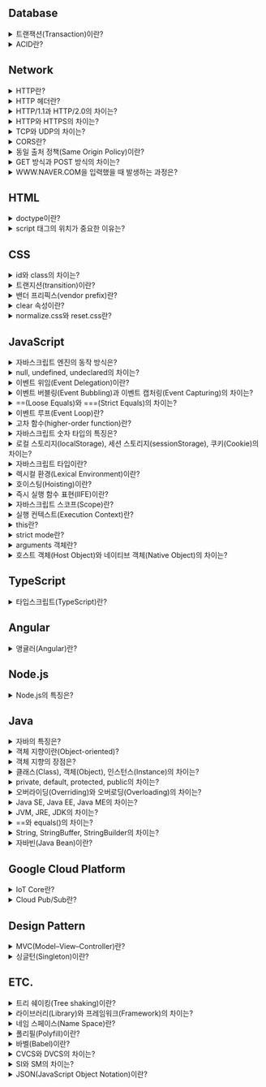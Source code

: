 ## Database

<details><summary>트랜잭션(Transaction)이란?</summary>

---

### 트랜잭션이란?

데이터베이스에서 논리적인 작업의 단위로 하나의 작업을 수행하기 위해 필요한 데이터베이스의 연산들을 모아놓은 것을 의미한다.

<div align="center">
	<img src="https://dbscthumb-phinf.pstatic.net/4515_000_1/20160715113146717_7IPQEMRXW.jpg/ka26_194_i1.jpg?type=w530_fst_n&wm=Y" align="middle"></img> 
    <br><br>
    <sup>계좌이체 트랜잭션</sup>
</div>

### 참고 문서

[데이터베이스 개론, 트랜잭션의 개념 - 김연희](https://terms.naver.com/entry.nhn?docId=3431258&cid=58430&categoryId=58430&expCategoryId=58430)

---

</details>

<details><summary>ACID란?</summary>

---

### ACID란?
데이터베이스의 트랜잭션이 안전하게 수행되기 위해 필요한 특성들을 의미한다.

- 원자성(Atomicity): 트랜잭션의 연산들이 부분적으로 실행되지 않고 하나의 작업으로 처리되어야 한다. 
- 일관성(Consistency): 트랜잭션이 성공적으로 끝나면 데이터베이스가 일관적인 상태를 유지해야 한다.
- 격리성(Isolation): 트랜잭션이 완료될 때까지 해당 트랜잭션의 중간 연산 결과에 다른 트랜잭션들이 접근할 수 없다.
- 지속성(Durability): 트랜잭션이 성공적으로 끝나고 데이터베이스에 반영된 트랜잭션 결과는 손실되지 않고 영구적이어야 한다. 

### 참고 문서


[데이터베이스 개론, 트랜잭션의 특성 - 김연희](https://terms.naver.com/entry.nhn?docId=3431259&cid=58430&categoryId=58430&expCategoryId=58430)

---

</details>


## Network

<details><summary>HTTP란?</summary>

---

### HTTP란?

www상에서 클라이언트와 서버 간의 정보를 주고받는 데 사용되는 프로토콜이다. TCP와 UDP를 사용하고 80번 포트를 사용하며 현재 HTTP 버전 2까지 나왔다.  

##### HTTP의 대표적인 특징

- 비연결성: 클라이언트의 요청으로 서버와 한번 연결을 맺은 후 서버가 응답하면 연결을 끊어버린다. 연결을 유지하지 않기 때문에 자원을 아낄 수 있지만 연결/해제 과정에서 오버헤드가 발생한다는 단점이 있다.
- 무상태: 연결이 유지되지 않는 무상태(stateless)의 특징을 가지기 때문에 페이지 리로딩이 발생하면 서버는 클라이언트를 식별할 수 없다. 이를 해결하기 위해 서버에서 쿠키, 세션을 사용하여 클라이언트를 식별하거나 또는 서버의 부담을 줄이기 위해 토큰 기반의 인증 방식을 사용한다. 
- 상태 코드: HTTP 프로토콜은 상태 코드를 가진다. 클라이언트가 서버에 요청을 하면, 서버는 요청에 대한 결과를 숫자 코드로 반환한다. 대표적으로 400번대는 클라이언트 에러를, 500번대 에러는 서버 에러를 의미한다. 우리가 흔히 보는 404에러가 여기에 속한다. 
- HTTP 메서드: 클라이언트가 서버로 요청할 때, 요청의 의미를 표현하기 위한 메서드가 존재한다. 여기에는 대표적으로 get, post, put, delete, patch 등이 있다. 
- HTTP 헤더: 클라이언트와 서버가 요청-응답 과정에서 전달하는 메시지인 헤더이다. 헤더에는 인증 정보를 담고 있는 헤더, 캐시를 다루기 위한 헤더, 쿠키를 설정하기 위한 헤더, CORS를 제어하기 위한 헤더 등 다양한 헤더들이 있다. 

이러한 HTTP의 특징을 좀 더 극대화하여 효율적으로 이용하기 위해 만들어진 아키텍처 구조가 있는데 이를 [REST](https://meetup.toast.com/posts/92)라고 한다.

---

</details>

<details><summary>HTTP 헤더란?</summary>

---

### HTTP 헤더란?

클라이언트와 서버 간의 통신인 요청-응답 과정에서 필요한 정보를 전달하기 위한 수단이다. 크게 요청 헤더와 응답헤더로 나뉘며 용도에 따라 인증 헤더, 캐시 설정 헤더, 캐시 데이터의 유효성 확인을 위한 헤더, 쿠키 설정 헤더, CORS 헤더 등 다양한 헤더들이 있다.

---

</details>

<details><summary>HTTP/1.1과 HTTP/2.0의 차이는?</summary>

---

### HTTP/1.1과 HTTP/2.0의 차이는?

먼저, 기존 HTTP 1.1버전의 경우 요청-응답 과정에서 텍스트 기반의 프로토콜을 사용해왔지만 HTTP 2버전에서는 바이너리 기반의 프로토콜을 사용한다. HTTP/2의 경우 기존의 헤더 필드를 효율적으로 압축하여 프로토콜 오버헤드를 최소화하였다. 그 외에도 서버 푸시 지원 등 지연을 줄이고 성능과 보안 향상을 위한 여러 개선 사항이 있다. HTTP/2는 최신 브라우저에서는 거의 지원하지만 특정 브라우저에서는 호환성 문제가 발생할 수 있다.(IE 기준으로 11 버전에서 부분적으로 지원)

---

</details>

<details><summary>HTTP와 HTTPS의 차이는?</summary>

---

### HTTP와 HTTPS의 차이는?

- HTTP: www상에서 클라이언트와 서버 간의 정보를 주고받는 데 사용되는 프로토콜로 현재 HTTP/2.0까지 나왔으며 HTTP/1.1 버전 이하는 텍스트 기반의 프로토콜을 사용하고 HTTP/2.0부터는 바이너리 기반의 프로토콜을 사용한다.

- HTTPS: HTTP는 HTTP/1.1 버전 이하 기준으로 텍스트 기반의 프로토콜을 사용한다. 정보를 텍스트로 전송하기 때문에 네트워크에서 이 정보를 몰래 엿볼 수 있다. 이런 보안 문제로 인해 클라이언트가 먼저 서버와 암호화 통신 채널을 설정한 후에 텍스트 기반의 HTTP 메시지를 보내도록 하여 정보 유출을 막도록 보완한 것을 HTTPS라고 한다. 여기서 암호화 채널은 이전에 SSL이라고 불렸던 TLS 프로토콜(SSL은 넷스케이프가 개발한 프로토콜이고 이를 IETF에서 좀 더 보완하고 개선하여 만든 프로토콜이 TLS임)을 사용한다. 클라이언트와 서버는 서로의 TLS 버전을 확인하고 인증서를 사용해 서로 신뢰가 가능한지 먼저 검증한다. 검증이 확인되면 서로 간의 통신에 사용할 암호를 교환하고 이때부터 해당 암호를 사용하여 서로 통신을 하게 된다. HTTPS를 사용함으로써 보안을 높일 수 있는 것은 큰 장점이지만 암호화와 복호화 과정에서 발생하는 오버헤드로 인해 성능 이슈가 발생할 수 있다는 단점이 있다.

---

</details>

<details><summary>TCP와 UDP의 차이는?</summary>

---

### TCP와 UDP의 차이는?

##### TCP

- 연결 지향적이다.
- 데이터 신뢰성을 보장한다.
- 데이터가 제대로 도착했는지 확인할 수 있다.(확인 응답)
  - TCP는 확인 응답이 되지 않은 데이터를 재전송함(TCP 재전송)
- 데이터의 순서를 보장한다.(순서 제어)
- 송신측과 수신측의 속도를 일치시키거나 또는 네트워크 혼잡으로 송신률을 감속하기 위해 데이터 속도를 조절할 수 있다.(흐름 제어, 혼잡 제어)
- 체크섬 외에도 오류를 제어하는 방법이 있다.(오류 검출)
- 헤더가 크고 복잡하여 오버헤드가 크다.(최소 20바이트)
- 단일 노드에게 신뢰성이 보장된 데이터를 전송해야할 때 유용하다(파일 전송, 이메일, 웹 HTTP 통신 등)

<div align="center">
	<img src="https://dbscthumb-phinf.pstatic.net/3578_000_1/20141023224428291_SPTU2CKWQ.jpg/ka8_127_i1.jpg?type=w530_fst_n&wm=Y" width="400" align="middle"></img> 
    <br><br>
    <sup>TCP 헤더 구조</sup>
</div>

##### UDP

- 비연결지향적이다.
- 데이터 신뢰성을 보장하지 않는다.
- 데이터가 제대로 도착했는지 확인할 방법이 없다.
- 데이터의 순서를 보장하지 않는다.
- 데이터 속도를 조절할 수 없다.
- 체크섬 외에는 오류 검출 방법이 존재하지 않는다.
  - UDP를 사용하는 프로그램측에서 오류 제어 기능을 제공해야함
- 헤더가 작고 단순하여 오버헤드가 상대적으로 작다.(8바이트)
- 구조가 단순하기 때문에 전송 효율이 좋고 고속 전송이 필요한 환경에 유용하다.(실시간 스트리밍)

<div align="center">
	<img src="https://dbscthumb-phinf.pstatic.net/3578_000_1/20141023224438889_6S6WSGUNU.jpg/ka8_136_i1.jpg?type=w460_fst_n&wm=Y" align="middle"></img> 
    <br><br>
    <sup>UDP 헤더 구조</sup>
</div>

### 참고 문서

[TCP 헤더 - 데이터 통신과 컴퓨터 네트워크](https://terms.naver.com/entry.nhn?docId=2271914&cid=51207&categoryId=51207&expCategoryId=51207)  
[UDP 헤더 - 데이터 통신과 컴퓨터 네트워크](https://terms.naver.com/entry.nhn?docId=2271923&cid=51207&categoryId=51207&expCategoryId=51207)  
[TCP - 정보통신기술용어해설](http://www.ktword.co.kr/abbr_view.php?nav=&m_temp1=347&id=428)  
[UDP - 정보통신기술용어해설](http://www.ktword.co.kr/abbr_view.php?m_temp1=323)

---

</details>

<details><summary>CORS란?</summary>

---

### CORS란?

브라우저는 동일 출처 정책(same origin policy)로 인해 기본적으로 문서나 스크립트가 다른 출처의 자원과 통신하는 것을 제한한다. 그러나 특정 헤더를 사용하여 이를 허용할 수 있는데 이를 교차 출처 리소스 공유(CORS)라고 한다. CORS를 사용하기 위한 방법으로는 Access-Control-Allow-Origin을 사용하는 것이다. 써드 파트 도메인에서 실행 중인 서버에서 Access-Control-Allow-Origin의 값에 요청을 허용하기 위한 도메인을 설정하거나 모든 타 도메인의 요청을 허용하는 와일드 카드를(\*)를 사용하여 타 도메인의 요청을 허용할 수 있다. 이 때 헤더에 따라 요청-응답 과정이 달라지는데 대표적으로 get, post를 사용할 경우 기본적인 요청-응답의 과정을 거치지만 그외 put, delete, patch 등의 경우 실제 요청이 안전한 요청인지 확인하기 위해 먼저 preflight 요청-응답을 거친 후에 메인 요청-응답이 실행된다.

### 참고 문서

[Cross-Origin Resource Sharing(CORS) - MDN](https://developer.mozilla.org/en-US/docs/Web/HTTP/CORS)

---

</details>

<details><summary>동일 출처 정책(Same Origin Policy)이란?</summary>

---

### 동일 출처 정책이란?

문서나 스크립트가 다른 출처의 리소스와 통신하는 것을 제한하는 보안 방식이다. 이는 잠재적 악성 문서를 격리하여 공격 경로를 줄이는데 도움이 된다. 기본적으로 동일 출처 정책이 적용되지만 CORS를 사용하면 다른 출처의 리소스와 통신이 허용된다.

### 참고 문서
[Same-origin policy - MDN](https://developer.mozilla.org/en-US/docs/Web/Security/Same-origin_policy)

---

</details>

<details><summary>GET 방식과 POST 방식의 차이는?</summary>

---

### GET 방식과 POST 방식의 차이는?

##### GET

- 서버에 데이터를 요청할 때 사용한다.
- 캐시가 가능하다.
- 브라우저 히스토리에 기록이 남는다.
- URI에 쿼리스트링을 사용하여 데이터 전달한다.(데이터 노출)
  - 데이터가 URI에 노출되기 때문에 안전하지 않다.
- 쿼리스트링을 사용하기 때문에 데이터의 길이 제한이 있는 경우도 있고 없는 경우도 있다.(브라우저마다 다름)

##### POST

- 서버에 데이터를 보낼 때 사용한다.
- 캐시가 불가능하다.
- 브라우저 히스토리에 기록이 남지 않는다.
- body에 데이터를 담아 전달한다.(데이터 은폐)
  - 데이터를 바디에 담아 전송하기 때문에 상대적으로 안전하다.
- body에 담아 전송하기 때문에 데이터 길이에 제한이 없다.

---

</details>

<details><summary>WWW<span>.</span>NAVER<span>.</span>COM을 입력했을 때 발생하는 과정은?</summary>

---

### WWW<span>.</span>NAVER<span>.</span>COM을 입력했을 때 발생하는 과정은?

브라우저는 도메인에 상응하는 IP 주소를 찾기 위해 먼저 캐시에 저장된 DNS 기록이 있는지 확인한다. 이때 브라우저 캐시부터 OS 캐시, 라우터 캐시, ISP의 서버 캐시 순서로 DNS 기록을 조회한다. 만약 ISP 캐시에도 존재하지 않는다면 ISP 서버는 재귀적으로 도메인 아키텍처에 따라 나뉘어진 각 루트 네임 서버, 탑 레벨 도메인에 해당하는 .com 네임 서버, 세컨드 레벨 도메인인 naver에 해당하는 네임 서버, 써드 레벨 도메인인 www<span>.</span>에 해당하는 네임 서버를 순서대로 확인한다. 이 모든 과정을 거치고 DNS 기록을 찾게되면 다시 브라우저에 IP 주소를 보낸다. IP 주소를 전달 받은 브라우저는 IP 주소에 해당하는 서버와 통신하기 위해 TCP/IP 3 way handshake를 시작한다. TCP/IP 3 way handshake가 무사히 끝나면 브라우저는 서버에 HTTP 요청을 보낸다. 서버는 HTTP 요청을 처리하고 요청에 따른 필요한 html, css, javascript과 같은 데이터를 보낸다. 데이터를 전달 받은 브라우저는 html과 css, javascript를 파싱하여 DOM 트리, CSSOM 트리, AST 트리를 만들고 렌더링이 시작해 사용자가 볼 수 있는 화면을 나타낸다.

### 참고 문서

[What happens when you type an URL in the browser and press enter? - Maneesha Wijesinghe](https://medium.com/@maneesha.wijesinghe1/what-happens-when-you-type-an-url-in-the-browser-and-press-enter-bb0aa2449c1a)

---

</details>

## HTML

<details><summary>doctype이란?</summary>

---

### doctype이란?

웹 브라우저가 HTML 문서를 읽어낼 때 그 문서가 어떤 문서 형식을 따르고 있는지 명시적으로 웹브라우저에 알리는 방법이다. 웹 브라우저는 문서 내의 doctype 선언이 존재하는지, 선언되었다면 어떤 버전이 선언되었는지에 따라 <b>레이아웃 엔진의 렌더링 방식</b>을 결정한다. 

### 렌더링 방식을 결정하는 3가지 모드

- quirks mode: IE5 이하 버전처럼 오래된 레거시 웹페이지들의 하위 호환성을 유지하기 위한 목적으로 옛 버전 기준에 따라 문서를 렌더링한다.
- almost standards mode: HTML5 표준에 따라 문서를 렌더링한다. 그러나 HTML5의 모든 표준을 지키는 것은 아니다.
- standards mode: HTML5 표준을 엄격히 따라 문서를 렌더링한다.

---

</details>

<details><summary>script 태그의 위치가 중요한 이유는?</summary>

---

### script 태그의 위치가 중요한 이유는?

 script 태그 위치는 <b>렌더링 경로 최적화</b>에 영향을 미친다. 브라우저의 일부인 HTML 파서는 script 태그를 만나면 DOM 생성 프로세스를 중지하고 자바스크립트 엔진에 제어 권한을 넘긴다. 자바스크립트 엔진이 스크립트의 코드를 실행 완료하면 브라우저는 중지했던 시점부터 DOM 생성을 재개한다. 이러한 이유로 script 태그를 먼저 실행하게 되면 <b>초기 렌더링도 지연</b>되기 때문에 script 태그를 body 태그가 끝나는 지점에 두는 것이 좋다.

### 참고 문서

[Adding Interactivity with JavaScript - Google Developers](https://developers.google.com/web/fundamentals/performance/critical-rendering-path/adding-interactivity-with-javascript)

---

</details>

## CSS

<details><summary>id와 class의 차이는?</summary>

---

### id 와 class의 차이는?

- id: 문서 내에서 <b>한 개의 고유한 요소</b>를 선택하여 스타일을 지정할 때 사용한다.
- class: 문서 내에서 <b>여러 개의 요소</b>를 선택하여 스타일을 지정할 때 사용한다.

### id와 class의 선호도

class👍 class👍 class👍 도대체 왜!??

- 코드의 재사용 가능성이 언제나 존재한다.
- id와 class를 동시에 사용할 경우 케스케이딩이 복잡해질 가능성이 있다.
- id를 사용하면 자바스크립트에서 글로벌 변수가 생성되어 네임 스페이스가 오염되고 디버깅이 어려워진다.

---

</details>

<details><summary>트랜지션(transition)이란?</summary>

---

### 트랜지션이란?

CSS의 프로퍼티 값이 바뀌었을 때 원래 값에서 바뀐 값으로의 <b>전환을 부드럽게</b> 표현하는 기능으로 CSS3 스펙의 일부이다.

### 트랜지션의 종류

- transition-property: all; - 트랜지션이 해당 엘리먼트의 모든 프로퍼티에 적용한다.
- transition-duration: 1s; - 트랜지션이 1초 동안에 걸쳐서 발생한다.
- transition: all 1s; - 트랜지션이 해당 엘리먼트의 모든 프로퍼티에 적용되며 1초 동안에 걸쳐서 발생한다.
- transition: font-size 1s, transform 0.1s; - 트랜지션이 각각 폰트 사이즈는 1초, 트랜스폼은 0.1초에 걸쳐서 발생한다.
- transition-delay: 1s; - 트랜지션 발생 시기를 1초 지연한다.
- transition-timing-function: linear - 트랜지션이 일정 속도로 적용한다.
- transition-timing-function: ease - 트랜지션이 느리게 시작하여 점점 빨라지다가 다시 느려진다.(현실 세계와 비슷)

### 예시

```html
<div id="box"></div>
```

```css
#box {
    width: 50px;
    height: 50px;
    transition: all 5s;
}

/* hover 시 box 아이디를 가진 요소의 크기가 10px에서 100px로 5초 동안 변하는 과정을 부드럽게 표현함*/
#box:hover {
    width: 100px;
    height: 100px;
}

```

### 참고 문서
[Using CSS transitions - MDN](https://developer.mozilla.org/en-US/docs/Web/CSS/CSS_Transitions/Using_CSS_transitions)

---

</details>

<details><summary>밴더 프리픽스(vendor prefix)란?</summary>

---

### 밴더 프리픽스란?

밴더 프리픽스란 웹 브라우저의 <b>실험적인 기능 또는 표준이 아닌 기능</b>을 사용하기 위해 필요한 접두사이다. 밴더 프리픽스는 브라우저 엔진마다 각기 다른 이름으로 제공되고 있다. 실험  기능 또는 비표준 기능이 표준화되어 브라우저에 반영되면 밴더 프리픽스없이 기능을 사용할 수 있지만 그 이전에 구현된 브라우저는 반드시 밴더 프리픽스를 사용해야 해당 기능을 사용할 수 있다. 

### 주요 브라우저별 CSS Prefix

 |   크롬   | 익스플로러 | 파이어폭스 |   사파리  | 오페라 |
 |:--------:|:---------:|:---------:|:--------:|:-----:|
 | -webkit- |    -ms-   |   -moz-   | -webkit- |  -o-  |

### 참고 문서

[Vendor Prefix - MDN](https://developer.mozilla.org/en-US/docs/Glossary/Vendor_Prefix)

---

</details>

<details><summary>clear 속성이란?</summary>

---

### clear 속성이란?

특정 엘리먼트의 좌우에 <b>float된 요소가 위치하지 않도록</b> 제한하는 css 속성이다. 주로 자식 요소의 float 속성때문에 부모 컨테이너가 자식 요소들의 높이를 반영하지 못하는 문제를 해결하기 위해 사용한다.

### 예시

#### clear 속성 적용 전

<div align="center">
	<img src="https://t1.daumcdn.net/cfile/tistory/999A46395C5A806B35" align="middle"></img> 
    <br><br>
</div>

```html
<div class="card">
  <img class="card-img" src="someImg.png" alt="someImg">
  <h2>Hello, World! </h2>
  <p>Learning never exhausts the mind.</p>
</div> 

```

```css
.card {
  border: 1px solid #0984e3;
  width: 500px;
}

.card:after {
  content: "";
  display: table;
  clear: both;
}

.card-img {
  width: 100px;
  height: 100px;
  margin: 20px;
  float: left;
}
```

#### clear 속성 적용 후

<div align="center">
	<img src="https://t1.daumcdn.net/cfile/tistory/9989DB395C5A806C34" align="middle"></img> 
    <br><br>
</div>

```html
<div class="card">
  <img class="card-img" src="someImg.png" alt="someImg">
  <h2>Hello, World! </h2>
  <p>Learning never exhausts the mind.</p>
</div> 

```

```css
.card {
  border: 1px solid #0984e3;
  width: 500px;
}

.card:after {
  content: "";
  display: table;
  clear: both;
}

.card-img {
  width: 100px;
  height: 100px;
  margin: 20px;
  float: left;
}
```

---

</details>

<details><summary>normalize.css와 reset.css란?</summary>

---

### normalize.css와 reset.css란?
크롬, 익스플로러, 파이어폭스 등 브라우저는 저마다 고유의 css 기본 속성값을 가지고 있다. 그 결과 같은 css 코드임에도 브라우저별로 또는 버전별로 다르게 보일 때가 있다. 이러한 크로스 브라우징 이슈에 대응하기 위해 css를 초기화하는 테크닉이 등장하였는데 normalize.css와 reset.css가 그에 해당한다.

### 차이점

- [reset.css](https://meyerweb.com/eric/tools/css/reset/reset.css): 모든 스타일링 속성을 제거하여 브라우저의 기본 스타일을 통일한다.
- [normalize.css](https://necolas.github.io/normalize.css/8.0.1/normalize.css): 유용한 기본 스타일링 속성들을 활용하는 방향으로 초기화하여 브라우저의 기본 스타일을 통일한다.

---

</details>

## JavaScript

<details><summary>자바스크립트 엔진의 동작 방식은?</summary>

---

### 자바스크립트 엔진의 동작 방식은?

현대의 웹브라우저를 기준으로 자바스크립트 엔진은 코드를 파싱(구문 분석)하고 추상 구문 트리(Abstract Syntax Tree)를 생성한다. 추상 구문 트리가 생성되면 인터프리터는 이에 기초하여 중간 언어(IR, intermediate representation)인 바이트 코드를 생성한다. 이렇게 생성된 바이트 코드는 다시 컴파일 과정을 거쳐 고도로 최적화된 기계어 코드로 변환되어 실행된다.

### 참고 문서

[JavaScript engine fundamentals: Shapes and Inline Caches - Benedikt and Mathias ](https://mathiasbynens.be/notes/shapes-ics)

---

</details>
<details><summary>null, undefined, undeclared의 차이는?</summary>

---

# null, undefined, undeclared의 차이는?

undefined는 접근 가능한 스코프에 변수가 선언되었으나 현재 아무런 값이 할당되지 않은 상태를 나타내는 특수 값이고, undeclared는 접근 가능한 스코프에 변수 자체가 선언조차 되지 않았음을 나타낸다. 그리고 마지막으로 null은 값이 없음을 명시적으로 나타내기 위한 특수 값이다.

### 참고 문서

[You Don't Know JS: Types & Grammar - Kyle Simpson](https://github.com/getify/You-Dont-Know-JS/blob/master/types%20%26%20grammar/ch1.md)

---

</details>
<details><summary>이벤트 위임(Event Delegation)이란?</summary>

---

### 이벤트 위임이란?

이벤트 위임이란 다수의 자식 요소에 각각 이벤트 핸들러를 바인딩하는 대신 하나의 부모 요소에 이벤트 핸들러를 바인딩하여 자식 요소의 이벤트를 처리하는 테크닉이다. 브라우저에서 click과 같은 이벤트가 발생하였을 때 이벤트 버블링이 발생한다는 특징을 이용한 것으로 이벤트 핸들러의 바인딩 수의 증가에 따른 성능상 이슈, 코드의 장황함을 해결할 수 있다.

---

</details>

<details><summary>이벤트 버블링(Event Bubbling)과 이벤트 캡처링(Event Capturing)의 차이는?</summary>

---

### 이벤트 버블링과 이벤트 캡처링의 차이는?

- 이벤트 버블링: 요소가 중첩된 구조에서 이벤트가 발생하였을 때 중첩 구조의 <b>자식 요소에서 부모 요소의 방향</b>으로 이벤트가 전파되는 것을 의미한다.
- 이벤트 캡처링: 요소가 중첩된 구조에서 이벤트가 발생하였을 때 중첩 구조의 <b>부모 요소에서 자식 요소의 방향</b>으로 이벤트가 전파되는 것을 의미힌다.

---

</details>

<details><summary>==(Loose Equals)와 ===(Strict Equals)의 차이는?</summary>

---

### ==(Loose Equals)와 ===(Strict Equals)의 차이는?

값의 동등 여부를 확인할 때 ==는 값의 타입 강제 변환을 허용하여 비교하지만 ===는 값의 타입 강제 변환을 허용하지 않고 비교한다.

### 참고 문서

[You Don't Know JS: Types & Grammar - Kyle Simpson](https://github.com/getify/You-Dont-Know-JS/blob/f0d591b6502c080b92e18fc470432af8144db610/types%20%26%20grammar/ch4.md)

---

</details>
<details><summary>이벤트 루프(Event Loop)란?</summary>

---

### 이벤트 루프란?

호출 스택(Call Stack)과 작업 큐(Task Queue)의 상태를 확인하여 호출 스택이 비어있을 때마다 작업 큐에서 대기하고 있는 이벤트 핸들러를 호출 스택에 추가하여 실행하는 메커니즘이다.

### 참고 문서

[What the heck is the event loop anyway? - Philip Roberts](https://www.youtube.com/watch?v=8aGhZQkoFbQ)

---


</details>
<details><summary>고차 함수(higher-order function)란?</summary>

---

### 고차 함수란?

고차 함수는 함수를 인자로 전달받거나 함수를 결과로 반환하는 함수를 말한다. 즉, 고차 함수는 인자로 받은 함수를 필요한 시점에 호출하거나 클로저를 생성하여 반환한다. 자바스크립트의 함수는 일급 객체이므로 값처럼 인자로 전달할 수 있으며 반환할 수도 있다.

---

</details>

<details><summary>자바스크립트 숫자 타입의 특징은?</summary>

---

### 자바스크립트 숫자 타입의 특징은?

숫자를 byte, short, int, long이라는 4가지 타입으로 나타내는 자바와 달리 자바스크립트는 모든 숫자를 number라는 하나의 타입으로 표현하며 배정밀도 방식의 부동 소수점 표현을 사용한다는 특징이 있다. 배정밀도 방식을 사용한다는 특징 때문에 대부분의 십진 소수를 이진수로 표현할 수 없기 없으며 실제로 저장되는 값은 근삿값이 되된다 또한 정수의 안전 범위는 약 -9천조에서 +9천조 사이이지만 비트 연산처럼 32bit 숫자에만 가능한 연산을 할 경우 실제 범위는 약 -21억에서 +21억 사이로 줄어든다. 만약 동등 비교를 하거나 큰 수를 다루어야 한다면 이를 주의할 필요가 있다. 동등 비교 처리는 ECMAScript 6을 지원하는 브라우저의 경우 Number.EPSILON을 사용하고 아닐 경우 폴리필을 사용하여 이를 해결할 수 있고 큰 수 처리는 데이터베이스의 64bit ID와 같은 데이터를 처리할 때는 데이터 전송 시 string type으로 바꾸어 처리하고 그 외에는 BigInteger.js와 같은 큰 수 유틸리티를 사용하는 방법이 있다.

### 참고 문서

[You Don't Know JS: Types & Grammar - Kyle Simpson](https://github.com/getify/You-Dont-Know-JS/blob/f0d591b6502c080b92e18fc470432af8144db610/types%20%26%20grammar/ch2.md)

---

</details>
<details><summary>로컬 스토리지(localStorage), 세션 스토리지(sessionStorage), 쿠키(Cookie)의 차이는?</summary>

---

### 로컬 스토리지, 세션 스토리지, 쿠키의 차이는?

먼저 로컬 스토리지와 세션 스토리지는 웹 브라우저 측에 있는 저장 공간이다. 쿠키와 달리 상대적으로 용량이 크고 도메인마다 저장소가 별개로 존재하며 서버와 상관없이 브라우저 측에서 DOM API를 통해 사용이 가능하다. 둘의 차이점은 로컬 스토리지의 용량이 세션 스토리지보다 더 크다는 점과 로컬 스토리지는 저장 데이터의 만료 기간이 없지만 세션 스토리지는 해당 브라우저를 닫으면 데이터도 사라진다는 점이다. 이들과 달리 쿠키는 서버에 접속한 클라이언트에게 서버가 발급하는 작은 기록 정보 파일이다. 발급된 쿠키는 클라이언트 컴퓨터에 저장이 되는데 앞의 두 웹스토리지와 달리 쿠키당 4096자(4kb)로 크기가 가장 작다. 또한 쿠키는 만료 기간을 설정할 수 있으며. 서버는 클라이언트가 요청할 때마다 클라이언트가 보내는 쿠키에 담긴 정보를 읽어 클라이언트를 식별하고 맞춤화된 서비스를 제공한다.

---

</details>
<details><summary>자바스크립트 타입이란?</summary>

---

### 자바스크립트의 타입은?

자바스크립트는 느슨한 타입 언어이다. 런타임에서 동적으로 타입 결정이 처리되기 때문에 변수를 선언할 때 변수에 할당되는 값의 타입을 미리 지정할 필요가 없다. 자바스크립트에는 총 7개의 타입이 있으며 크게 기본 타입과 참조 타입으로 분류된다. 기본 타입에는 null, undefined, boolean, number, string, symbol(ES6+)가 있으며, 참조 타입에는 object(array, function, date, etc.)가 있다.

---

</details>

<details><summary>렉시컬 환경(Lexical Environment)이란?</summary>

---

### 렉시컬 환경이란?

렉시컬 환경은 프로그래머들이 작성한 코드가 위치하는 환경으로 코드(변수, 함수 등)가 외관상으로 어디에 위치해 있는가, 주변 코드와는 어떤 관계를 가지고 있는가를 의미한다. 자바스크립트 엔진은 렉시컬 환경을 반영하여 AST를 생성하고 프로그래머가 작성한 코드를 기계어로 변환하고 물리적 메모리에 할당한다. 이 때 렉시컬 환경에 기초하여 결정된 변수와 함수의 유효범위가 결정되는데 렉시컬 스코프(Lexical Scope)라고 한다.

---

</details>

<details><summary>호이스팅(Hoisting)이란?</summary>

---

### 호이스팅이란?

변수와 함수 선언이 코드 최상단으로 끌어올려지는 것처럼 보이는 현상을 호이스팅이라고 한다. 그러나 실제로는 자바스크립트 엔진은 코드를 실행 하기 전에 실행 환경(Execution Context), 더 구체적으로 말하자면 실행 환경 내의 변수 환경(Variable Environment)을 생성하는 과정에서 렉시컬 환경(Lexical Environment)에 기초하여 선언된 변수와 함수를 메모리에 할당한다. 이 때 선언된 변수와 함수는 이미 메모리에 할당되어있기 때문에 엔진은 코드를 실행하는 동안 코드의 순서에 상관없이 변수와 함수에 접근할 수 있다.

---

</details>

<details><summary>즉시 실행 함수 표현(IIFE)이란?</summary>

---

### 즉시 실행 함수 표현이란?

함수를 정의하고 즉시 실행하는 함수 표현을 의미힌다. ()로 함수를 감싸면 함수를 표현식으로 바꾸는데, "(fucntion foo(){})()" 또는 "(function foo(){}())"처럼 마지막에 또 다른 ()를 붙이면 함수를 실행할 수 있다. 이는 전역 스코프에 불필요한 변수를 추가해서 전역 네임 스페이스를 오염시키는 것을 방지하고 IIFE 내부의 변수에 대한 외부의 접근을 막는데 사용된다.

### 두 형태의 즉시 실행 함수 표현

``` javascript
(function foo() {
  // some code here
})()
```

```javascript
(function foo() {
  // some code here
}())

```

---

</details>

<details><summary>자바스크립트 스코프(Scope)란?</summary>

---

### 자바스크립트 스코프란?

스코프란 변수 또는 함수가 유효하게 사용될 수 있는 영역을 말한다. 자바스크립트에는 전역 스코프와 함수 스코프, 블록 스코프, 렉시컬 스코프라는 개념이 존재한다. 먼저 전역 스코프는 전체 프로그램 어디에서도 접근할 수 있는 영역이다. 전역 스코프는 자바스크립트 엔진이 초기에 생성한 전역 객체를 참조한다. 웹브라우저에서는 window 객체, node.js에서는 global객체가 이에 해당하며 전역 스코프에 선언된 함수, 변수는 이들 전역 객체에 등록이 된다. 다음으로, 함수 스코프는 함수 단위로 스코프를 생성하는 것으로 함수를 실행할 때마다 엔진이 실행 환경 만드는 과정에서 스코프를 생성한다. 블록 스코프는 중괄호 {}를 사용하여 스코프를 생성하는 것으로 try catch의 catch, with, let, const가 함께 사용되었을 떄 블록 스코프가 생성된다. 마지막으로는 렉시컬 스코프가 있다. 렉시컬 스코프란 렉시컬 환경을 기초하여 생성되는 스코프로 함수를 선언한 시점에 상위 스코프가 결정된다. 함수를 어디에서 호출하였는지는 스코프 결정에 아무런 의미를 주지 않는다. 렉시컬 스코프는 정적 스코프로도 불린다.

---

</details>

<details><summary>실행 컨텍스트(Execution Context)란?</summary>

---

### 실행 컨텍스트란?

실행 컨텍스트는 실행 가능한 코드가 실행되기 위해 필요한 환경이다. 여기서 실행 가능한 코드란 전역 코드, Eval 코드, 함수 코드를 말한다. 일반적으로 실행 가능한 코드는 전역 코드와 함수 내 코드이다. 자바스크립트 엔진은 코드를 실행하기 위하여 실행에 필요한 여러가지 정보를 알고 있어야 한다. 실행에 필요한 여러가지 정보로는 변수, 함수, 스코프, this 등이 이에 해당한다. 이와 같이 실행에 필요한 정보를 형상화하고 구분하기 위해 자바스크립트 엔진은 실행 컨텍스트를 물리적 객체의 형태로 구현하여 관리한다.

---

</details>

<details><summary>this란?</summary>

---

### this란?

실행 컨텍스트가 생성되는 과정에서 자바스크립트 엔진이 특정 객체에 바인딩하는 특수한 키워드이다. 함수 호출 방식에 의해 this에 바인딩할 어떤 객체가 동적으로 결정된다. 먼저 전역 함수와 함수의 내부 함수 호출의 경우 this는 전역객체에 바인딩되고 함수가 메소드로서 호출되었을 때는 해당 메소드를 가진 객체에 바인딩 된다. new를 사용하여 생성자 함수를 호출할 경우에는 this는 생성자 함수가 실행되기 전에 만들어지는 빈 객체에 바인딩되는데 이 this를 사용하여 동적으로 프로퍼티나 메소드를 생성할 수 있다. 자바스크립트는 엔진이 결정하는 this 바인딩을 명시적으로 결정할 수 있는 메소드를 제공하는데 apply, call, bind 메소드가 이에 해당한다.

---

</details>

<details><summary>strict mode란?</summary>

---

### strict mode란?

strict mode는 자바스크립트가 기존에 묵인했던 에러들에 대해 에러 메시지를 발생시키는 기능으로 ES5에서 추가되었다. 이는 자바스크립트 언어의 엄격한 문법 규칙을 적용하여 기존에는 무시되었던 오류를 발생시킬 가능성이 있는 코드나 자바스크립트 엔진의 최적화 작업에 문제를 일으킬 수 있는 코드에 대해 명시적인 에러를 발생시킨다. strict mode가 발생시키는 에러로는 선언하지 않은 변수를 참조하면 발생하는 ReferenceError, 중복된 함수 파라미터 이름을 사용하면 발생하는 SyntaxError 등이 있다. 참고로 IE 9 이하는 지원하지 않는다.

---

</details>

<details><summary>arguments 객체란?</summary>

---

### arguments 객체란?

arguments 객체는 함수에 전달된 인수를 가진 Array 형태의 객체로 실행 컨텍스트가 만들어지는 과정에서 자바스크립트 엔진이 생성한다. arguments 객체는 유사 배열 객체라고도 불리며 Array에 존재하는 length 프로퍼티를 가지고 있다.

---

</details>

<details><summary>호스트 객체(Host Object)와 네이티브 객체(Native Object)의 차이는?</summary>

---

### 호스트 객체와 네이티브 객체의 차이는?

네이티브 객체는 ECMAScript 명세에 정의된 객체로 애플리케이션 전역에 공통된 기능을 제공한다. 애플리케이션의 환경과 관계없이 언제나 사용할 수 있으며 Object, String, Number, Function, Array, RegExp, Date, Math와 같은 객체 생성에 관계가 있는 함수 객체와 메소드로 구성된다. 이와 달리 호스트 객체(Host object)는 브라우저 환경에서 제공하는 window, XmlHttpRequest, HTMLElement 등의 DOM 노드 객체와 같이 호스트 환경에 정의된 객체를 말한다. 호스트 객체는 동작하는 환경에 따라 다른데 브라우저 외부에서 동작하는 Node.js같은 경우 다른 호스트 객체를 사용한다.

---

</details>

## TypeScript

<details><summary>타입스크립트(TypeScript)란? </summary>

---

### 타입스크립트란?

타입스크립트는 자바스크립트의 기능을 포함한 확장 언어이다. 타입스크립트로 작성된 코드는 트랜스파일링을 거쳐 자바스크립트 코드로 변환되어 런타임에서 실행된다. ES6나 ES5로도 작성할 수 있지만, 생산성을 고려할 때 타입스크립트로 작성하는 것이 이점이 많다. 예를 들어 타입스크립트는 타입을 지원한다. 에러가 발생할 수 있는 코드는 컴파일 단계에서 미리 검출할 수 있으며, 런타임에 발생할 수 있는 에러를 미리 방지할 수 있다. 또한 IDE에서 지원할 수 있는 기능을 사용하여 인자의 개수가 잘못되거나 다른 타입의 인자를 전달해도 에러를 표시할 수 있다. 그 외에도 인터페이스, 데코레이터, 제네릭 등 다양한 키워드를 추가적으로 제공한다.

---

</details>

## Angular

<details><summary>앵귤러(Angular)란?</summary>

---

### 앵귤러란?

앵귤러는 구글에서 주관하는 오픈소스 SPA 웹 프레임워크이다. 과거 AngularJS의 아키텍처를 개선한 것으로 앵귤러 2부터 시작하여 현재는 앵귤러 7 버전까지 나왔다. 내부적으로는 기본적으로 자바스크립트의 확장된 언어 버전인 타입스크립트를 사용하고 있다.

---

</details>

## Node.js

<details><summary>Node.js의 특징은?</summary>

---

### Node.js의 특징은?

Node.js는 구글 크롬의 V8 엔진을 기반으로 만들어진 자바스크립트 런타임이다. V8 엔진 자체는 싱글 스레드이지만 내부적으로 이벤트 루프를 두어(libuv라이브러리가 그 구현체) 백그라운드에서 I/O를 처리함으로써 고성능의 비동기 I/O를 지원한다. 또한 싱글 스레드를 사용하기 때문에 쓰레드 생성에 발생하는 오버헤드가 적어 가볍고 빠르다. 그러나 싱글 스레드를 사용하기 때문에 mp3 인코딩처럼 많은 연산으로 처리 시간이 길어질 경우 전체 서버 처리에 영향(서버가 다른 처리를 못함)을 주기 때문에 CPU 소모가 큰 작업 수행에는 적합하지 않다.

---

</details>

## Java

<details><summary>자바의 특징은?</summary>

---

### 자바의 특징은?

- <b>객체 지향 언어</b>로 객체 지향의 특성인 클래스, 상속, 캡슐화, 다형성 등을 제공한다.
- <b>운영체제에 독립적</b>으로 JVM(Java Virtual Machine)이 설치된 컴퓨터라면 어디에서든 실행할 수 있다.(Write once, run anywhere)
- <b>무료 개발 환경</b>을 제공한다.
- 그래픽, 네트웤, 파일 입출력, 스레드, 데이터베이스, 원격 호출 등 <b>다양한 분야의 라이브러리</b>를 제공한다.

---

</details>


<details><summary>객체 지향이란(Object-oriented)?</summary>

---

### 객체 지향이란?

실세계의 모든 사물들을 속성과 기능을 지닌 객체로 정의하고, 사물들 간의 상호 작용을 정의하여 실제 세계를 흉내내는 이론을 의미한다. 컴퓨터를 통하여 실세계와 같은 환경을 흉내내기 위해 등장하였다. 이러한 이론을 적용한 프로그래밍을 객체 지향 프로그래밍, 언어를 객체 지향 언어라고 한다.

---

</details>

<details><summary>객체 지향의 장점은?</summary>

---

### 객체 지향의 장점은?

- 쉬운 모델링: 해결하고자 하는 문제의 요소들을 자연스럽게 프로그램화(모델링)할 수 있다. 이를 위해 클래스, 캡슐화, 상속, 다형성 등의 여러 기능을 제공한다. 
- 높은 생산성: 독립적인 단위인 객체를 만들어 서로 연결하여 프로그램을 완성하는 방식으로 데이터에 의존적인 절차 지향 방법에 비해 생산성이 높다.
- 재사용성: 객체 지향의 객체는 완전한 독립성을 보장하는 모듈이기 때문에 다양한 프로그램에서 재사용할 수 있다.

---

</details>

<details><summary>클래스(Class), 객체(Object), 인스턴스(Instance)의 차이는?</summary>

---

### 클래스, 객체, 인스턴스의 차이는?

- 클래스: 객체를 만들기 위한 하나의 틀로 생성하기 위한 객체를 정의한다. 자바에서는 class라는 키워드를 사용해서 클래스를 구현한다.
- 객체: 현실 세계의 실체를 추상화한 상태와 행위를 가진 독립적인 단위를 의미한다.(개인적인 생각으로 현실 세계의 실체를 컴퓨터에서 다루기 위한 하나의 자료형에 불과하다.)
- 인스턴스: 클래스를 통해 생성되어 실제로 메모리에 할당되어 있는 객체를 의미한다.

---

</details>

<details><summary>private, default, protected, public의 차이는?</summary>

---

### private, default, protected, public의 차이는?

- private: 해당 클래스 내에서만 접근 가능
- default: 해당 패키지 내에서만 접근 가능
- protected: 해당 패키지 내에서 또는 해당 클래스를 상속받은 외부 패키지의 클래스만 접근 가능 
- public: 어떤 클래스에서도 접근 가능

| 구분          | 클래스 내부 | 같은 패키지 | 상속받은 클래스 | 다른 패키지  |
| ------------- |:----------:|:----------:|:--------------:|:-----------:|
| private       | O          | X          | X              | X           |
| default       | O          | O          | X              | X           |
| protected     | O          | O          | O              | X           |
| public        | O          | O          | O              | O           |

---

</details>

<details><summary>오버라이딩(Overriding)와 오버로딩(Overloading)의 차이는?</summary>

### 오버라이딩과 오버로딩의 차이는?

---

- 오버라이딩: 상속 관계에 있는 부모 클래스에서 이미 정의된 메소드를 자식 클래스에서 같은 매개변수의 리스트 갖는 메소드로 재정의하는 것을 의미한다.
- 오버로딩: 한 클래스 내에서 이름은 같지만 서로 다른 매개 변수 항목을 가진 메소드 또는 생성자를 중복하여 정의하는 것을 의미한다.

---

</details>

<details><summary>Java SE, Java EE, Java ME의 차이는?</summary>

---

### Java SE, Java EE, Java ME의 차이는?

- Java SE(Standard Edition): 표준 자바 플랫폼으로 클라이언트 중심의 <b>일반적인 자바 응용 프로그램</b> 개발을 위한 플랫폼이다.
- Java EE(Enterprise Edition): 기존 Java SE에 <b>서버 중심의 기능</b>을 추가한 기업용 소프트웨어 개발 플랫폼이다.
- Java ME(Mobile Edition): PDA나 스마트폰 등 <b>소형 기기</b>를 위한 개발 플랫폼이다.

---

</details>

<details><summary>JVM, JRE, JDK의 차이는?</summary>

### JVM, JRE, JDK의 차이는?

<div align="center">
  <br>
	<img src="https://cdncontribute.geeksforgeeks.org/wp-content/uploads/JDK_JRE_JVM_x.jpg" width="300" align="middle"></img> 
  <br>
</div>


##### JVM(Java Virtual Machine):

자바 코드(.java)를 컴파일하여 생성된 바이트 코드(.class)를 실행하는 자바 가상 머신이다. 바이트 코드를 각 운영체제에 적합한 기계어로 변환하는 소프트웨어라고 볼 수 있다. 클래스 로더(Class Loader)가 컴파일된 자바 바이트코드를 운영체제로부터 할당받은 메모리 영역인 런타임 데이터 영역(Runtime Data Areas)에 로드하고 실행 엔진(Execution Engine)이 로드된 바이트 코드를 실행한다. 내부적으로 인터프리터 방식을 사용하지만 매번 한 줄씩 명령어를 해석하고 실행하는 것은 컴파일된 기계어를 실행하는 것보다 느리기 때문에 자주 사용되는 프로그램 중 일부는 실행 과정에서 컴파일하는 JIT 컴파일 방식을 함께 사용하기도 한다. 가비지 컬렉션을 통한 메모리 관리 또한 JVM이 수행한다. OS마다 구성이 다르기 때문에 JVM(JRE, JDK도 마찬가지) 자체는 플랫폼에 의존적이지만 자바 컴파일러를 통해 생성된 바이트코드는 플랫폼에 [독립적](https://stackoverflow.com/questions/17101796/platform-independence-in-javas-byte-code)이다.

<div align="center">
	<img src="https://d2.naver.com/content/images/2015/06/helloworld-1230-1.png"  width="250" align="middle"></img> 
    <br>
    <sub><a href="https://d2.naver.com/helloworld/1230">JVM 구조</a></sub>  
    <br>
</div>

##### JRE(Java Runtime Environment)
자바 프로그램을 실행하기 위한 자바 실행 환경이다. JVM과 자바 프로그램 실행에 필요한 라이브러리 등을 제공한다. 컴파일, 디버깅 등에 필요한 개발 도구를 지원하지 않기 때문에 자바 프로그램을 단순히 실행하는 것이 아니라 자바 프로그램을 개발해야 한다면 JDK를 사용하여야 한다.

##### JDK(Java Development Kit)
자바 개발에 필요한 것들을 제공하는 개발 도구이다. JRE뿐만 아니라 자바 코드를 바이트 코드로 컴파일해주는 javac, 클래스 파일을 해석하고 실행하는 java, 디버깅 도구 등 [여러 가지 개발 도구](https://ko.wikipedia.org/wiki/%EC%9E%90%EB%B0%94_%EA%B0%9C%EB%B0%9C_%ED%82%A4%ED%8A%B8)를 제공한다. 자바 코드를 컴파일하려면 JDK가 필요하다(더 정확히 말하면 JDK에서 제공하는 javac).

### 참고 문서

[Differences between JDK, JRE and JVM - GeeksforGeeks](https://www.geeksforgeeks.org/differences-jdk-jre-jvm/)  
[JVM Internal - NAVER D2](https://d2.naver.com/helloworld/1230)

---

</details>

<details><summary>==와 equals()의 차이는?</summary>

---

### ==와 equals()의 차이는?

- ==: 비교되는 두 대상이 <b>동일한 객체</b>인지 비교한다.(객체의 주소값 비교)
- equals(): 비교되는 두 대상이 <b>동일한 문자열</b>인지 비교한다.(문자열 값 자체 비교)

##### new String과 String 리터럴의 차이
 
- String 리터럴: String을 리터럴로 선언할 경우 String의 intern() 메서드가 내부적으로 호출되고 intern() 메서드는 주어진 문자열이 string constant pool 영역에 존재하는지 확인한다. 이미 존재한다면 캐시된 해당 주소값을 반환하고 존재하지 않다면 string constant pool에 넣고 새로운 주소값을 반환한다.
- new String(): new를 통해 String을 생성하면 항상 새로운 객체를 만들며 이는 Heap 영역에 존재한다. 생성된 스트링의 intern() 메서드를 사용하면 위의 String 리터럴과 같은 방식으로 동작하여 주소값을 반환한다.

##### 예시
```java
  String a = "hello";
  String b = new String("hello");
  String c = "hello"; // pool에 이미 존재
  String d = b.intern(); // String 리터럴처럼 동작

  System.out.println(a.equals(b)); // true
  System.out.println(a==b); // false
  System.out.println(a==c); //true
  System.out.println(a.equals(c)); // true
  System.out.println(a==d); // true
```

### 참고 문서
[Java String 의 메모리에 대한 고찰 - Leopold Baik](https://medium.com/@joongwon/string-%EC%9D%98-%EB%A9%94%EB%AA%A8%EB%A6%AC%EC%97%90-%EB%8C%80%ED%95%9C-%EA%B3%A0%EC%B0%B0-57af94cbb6bc)


---

</details>

<details><summary>String, StringBuffer, StringBuilder의 차이는?</summary>

---

### String, StringBuffer, StringBuilder의 차이는?


- String: 불변적(immutable)이다. String이 한번 생성되면 변경이 불가능하다. 이러한 이유로 기존 String에 더하기(+) 연산으로 다른 String을 합칠 경우 새로운 String이 생성된다. trim, toUpperCase 등의 메소드도 마찬가지로 기존 String을 변경하는 것이 아니라 새로운 String을 생성하여 리턴한다. StringBuffer에 비해 메모리 사용량이 적고 속도가 빠르지만 String 연산이 많아질 때 계속해서 객체를 만드는 오버헤드가 발생하기 때문에 성능이 떨어진다. 이는 String 연산 작업이 거의 없는 경우에 적합하다. 
- StringBuffer: 가변적(mutable)이고 멀티 스레드환경에서 동기화를 지원한다(thread-safe). 생성된 StringBuffer는 언제든지 변경할 수 있다. String 연산이 필요할 때마다 크기를 변경시켜 String을 변경한다. 그러나 String에 비해 메모리 사용량도 많고 속도가 느리다. String 변경 작업이 많을 경우에 적합하다. 
- StringBuilder: 기본적으로 StringBuffer와 같지만 멀티 스레드 환경에서 동기화를 지원하지 않는다. 동기화를 고려하지 않으므로 싱글 스레드 환경에서 StringBuffer에 비해 가볍고 빠르다.

<div align="center">
	<img src="https://1.bp.blogspot.com/-kOcVTQZxiUU/WAI718RxDKI/AAAAAAAAHR4/k5iRdbSToGgAGp9UYBd4If8N8qosa0wRgCLcB/s400/String%2Bvs%2BStringBuffer%2Bin%2BJava%2B2.jpg"  width="400" align="middle"></img> 
    <br>
    <sub><a href="http://www.java67.com/2016/10/5-difference-between-stringbuffer.html">String vs StringBuffer</a></sub>  
    <br>
</div>

##### 요약
| -             | mutable/immutable  | Synchronization |
| ------------- |:------------------:|:---------------:|
| String        | immutable          |   -             |
| StringBuffer  | mutable            |   O             |
| StringBuilder | mutable            |   X             |

##### 예시
```java
  String a = "hello";
  String b = new String("hello");
  String c = "hello"; // pool에 이미 존재
  String d = b.intern(); // String 리터럴처럼 동작

  System.out.println(a.equals(b)); // true
  System.out.println(a==b); // false
  System.out.println(a==c); //true
  System.out.println(a.equals(c)); // true
  System.out.println(a==d); // true
```

---

</details>

<details><summary>자바빈(Java Bean)이란?</summary>

---

### 자바빈이란?

자바빈 설계 규약에 따라 자바 코드로 작성된 컴포넌트이다. JSP 페이지의 디자인 영역과 비즈니스 로직 영역을 분리하기위해 사용된다.

### 자바빈 설계 규약
1. 멤버 변수마다 별도의 get/set 메서드가 존재해야 한다.
2. get 메서드는 파라미터가 존재하지 않아야 한다.
3. set 메서드는 반드시 하나 이상의 파라미터가 존재해야 한다.
4. 빈즈 컴포넌트의 속성은 반드시 읽기 또는 쓰기가 가능해야 한다.(다시 말해, get 메서드와 set 메서드를 구현해야 함.) 읽기 전용인 경우 get 메서드만 정의 가능하다.
5. 생성자는 파라미터가 존재하지 않아야 한다. 인자 없는 생성자가 반드시 있어야 한다.
6. 멤버 변수의 접근 제어자는 private이고, 각 set/get 메서드와 클래스의 접근 제어자 public이어야 한다.

### 예시

##### BeanTest.java

```java
package test;

public class BeanTest {
  private String name = "Julia";

  public String getName() {
    return name;
  }

  public void setName(String name) {
    this.name = name;
  }
}

```

##### beanTest.jsp

```jsp
<%@ page language="java" contextType="text/html; charset=UTF-8"%>
<!-- id는 빈의 이름으로 사용된다. -->
<jsp:useBean id="beantest" class="test.BeanTest" scope="page"/>

<html>
...
<body>
  <!-- Julia -->
  <h1><%=beantest.getName()%></h1>
</body>
</html>
```

### 참고 문서
JSP 2.3 & Servlet 3.1 - 오정원

---

</details>

## Google Cloud Platform

<details><summary>IoT Core란?</summary>

---

### IoT Core란?

분산된 IoT 기기, 센서 같은 기기들을 서로 연결하고 관리해주는 서비스이다. 동시에 Google Cloud Platform 내의 다양한 서비스 이용을 위한 매개체 역할을 하는 일종의 게이트웨이 역할을 수행하기도 한다. IoT 기기의 데이터는 HTTPS 또는 MQTTS 프로토콜을 통해 IoT Core로 전송되어 IoT Core 내부의 데이터 브로커를 거쳐 대용량 메시지 배포 서비스인 Google Cloud Pub/Sub에 임시 보관된다. 보관된 데이터는 Google Cloud Platform 내 머신러닝, 데이터 시각화, 빅데이터 등 다양한 영역에 활용될 수 있다.

---

</details>

<details><summary>Cloud Pub/Sub란?</summary>

---

### Cloud Pub/Sub란?

Cloud Pub/Sub는 데이터를 일시적으로 저장하여 애플리케이션들이 독립적으로 커뮤니케이션할 수 있도록 돕는 메시지 큐이다. 내부적으로 구독/발행 메커니즘을 사용한다.

---

</details>

## Design Pattern

<details><summary>MVC(Model–View–Controller)란?</summary>

---

### MVC란?

애플리케이션을 사용자에게 보여지는 화면인 뷰와 실제 비즈니스 로직이 들어가는 부분인 모델 그리고 뷰와 모델을 연결시켜주는 컨트롤러 세가지의 역할로 구분한 개발 방법론이다. 프로젝트 규모가 커지더라도 뷰 부분과 모델 부분의 분업으로 효율적인 개발이 가능하며 비즈니스 로직이 분리되어 있어 컴포넌트화할 수 있으므로 공통되는 로직의 재사용이 가능하게 되어 생산성이 매우 높아지는 장점이 있다.

<div align="center">
	<img src="https://mdn.mozillademos.org/files/16042/model-view-controller-light-blue.png"  width="400"  align="middle"></img> 
    <br>
    <sub><a href="https://developer.mozilla.org/en-US/docs/Web/Apps/Fundamentals/Modern_web_app_architecture/MVC_architecture">Model-View-Controller, MVC</a></sub>  
    <br><br>
</div>

### 참고 문서
[MVC architecture - MDN](https://developer.mozilla.org/en-US/docs/Web/Apps/Fundamentals/Modern_web_app_architecture/MVC_architecture)

---

</details>


<details><summary>싱글턴(Singleton)이란?</summary>

---
### 싱글턴이란?

클래스의 인스턴스 생성을 하나로 제한하기 위한 패턴이다. 클래스의 인스턴스가 존재하지 않을 경우에는 새로운 인스턴스를 생성해 반환하고, 만약 존재한다면 이미 생성된 인스턴스에 대한 참조 주소를 반환한다.

### 예시 - JavaScript

```javascript
var singleton = (function () {
  // 싱글턴의 참조 주소를 담는다.
  var instance;
 
  function init() {
    // Private 프로퍼티와 메서드
    var name = "Singleton";

    function reverseName(){
      return name.split("").reverse().join("");
    }
 
    // Public 프로퍼티와 메서드
    return {
      nickname: "No nickname yet",
      getName: function () {
        return name;
      },
      getReversedName: function() {
        return reverseName();
      }
    };
  };
 
  return {
    // 이미 인스턴스가 존재하면 해당 인스턴스를 반환하고 없으면 새로운 인스턴스 생성해 반환
    getInstance: function () {
      if ( !instance ) {
        instance = init();
      }
      return instance;
    }
  };
})();
 
var singleA = singleton.getInstance();
var singleB = singleton.getInstance();

// 싱글턴으로 같은 인스턴스를 가리킨다.
console.log( singleA.getName() === singleB.getName() ); // true

```

### 예시 - Java

```java
class Singleton {
  private static Singleton one;
  private Singleton() {
  }

  public static Singleton getInstance() {
    if(one==null) {
      one = new Singleton();
    }
    return one;
  }
}

public class SingletonTest {
  public static void main(String[] args) {
    Singleton singleton1 = Singleton.getInstance();
    Singleton singleton2 = Singleton.getInstance();
    System.out.println(singleton1 == singleton2); // true
  }
}
```

### 참고 문서
[Learning JavaScript Design Patterns - Addy Osmani](https://addyosmani.com/resources/essentialjsdesignpatterns/book/)

---

</details>


## ETC.

<details><summary>트리 쉐이킹(Tree shaking)이란?</summary>

---

### 트리 쉐이킹이란?

트리 쉐이킹이란 자바스크립트 진영에서 흔히 사용되는 용어로 죽은(사용되지 않는) 코드를 제거하는 테크닉이다. 이는 정적 구조의 ES2015 모듈 문법(i.e. import 와 export)에 의존하고 있다. ECMAScript 기반의 Dart, JavaScript, TypeScript와 같은 언어는 컴파일 단계에서 코드를 번들링하는 동안 사용되지 않는 코드를 제거하는 코드 최적화 작업을 수행한다. 여기서 알아두어야 할 점은 트리 쉐이킹은 사용하지 않는 코드를 제거한다기보다는 번들링 과정에서 실제로 사용할 코드만 포함하는 작업이라는 점이다. 즉, 살아 있는 코드 포함 작업이라 할 수 있다.

---

</details>

<details><summary>라이브러리(Library)와 프레임워크(Framework)의 차이는?</summary>

---

### 라이브러리와 프레임워크의 차이는?

둘의 큰 차이는 이미 만들어진 구조 안에서 코드를 작성하느냐, 아니면 내가 만든 구조에 필요한 기능만 가져와서 사용하느냐의 차이이다. 프레임워크를 사용할 경우 프레임워크가 제시하는 아키텍처를 벗어날 수 없기 때문에 선택의 자유가 제한된다. 그러나 라이브러리의 경우 자신의 코드에 원하는 기능들을 불러와 사용하면 되기 때문에 프레임워크에 비해 선택이 자유롭다.(제어의 주체가 누가 되느냐가 결정적 차이)

<div align="center">
  <br>
	<img src="https://i.stack.imgur.com/DqCkT.png"  width="400"  align="middle"></img> 
    <br>
    <sub><a href="https://stackoverflow.com/questions/148747/what-is-the-difference-between-a-framework-and-a-library">Library vs Framework</a></sub>  
    <br><br>
</div>

### 참고 문서
[What is the difference between a framework and a library? - Stackoverflow](https://stackoverflow.com/questions/148747/what-is-the-difference-between-a-framework-and-a-library)

---

</details>

<details><summary>네임 스페이스(Name Space)란?</summary>

---

### 네임 스페이스란?

네임 스페이스는 특정 데이터(개체)가 다른 개체와 구분되기 위해 속해 있는 고유의 영역(공간)을 의미한다. 이름 중복으로 발생하는 서로 간의 충돌을 막고 서로를 구분하는 것이 목적으로 같은 데이터라도 어느 영역에 할당하느냐에 따라 다른 의미를 부여할 수 있다. 자바스크립트는 네임 스페이스 기능이 없지만 객체를 사용해서 네임 스페이스 패턴을 구현할 수 있다. jQuery의 경우 \$ 또는 jQuery라는 네임 스페이스를 사용하여 속성 형태로 라이브러리의 모든 기능을 노출한다.

---

</details>

<details><summary>폴리필(Polyfill)이란?</summary>

---

### 폴리필이란?

폴리필(polyfill)은 웹 개발에서 기능을 지원하지 않는 웹 브라우저 상의 기능을 구현하는 대체 코드를 말한다. 기능을 지원하지 않는 웹 브라우저에서 원하는 기능을 구현할 수 있다는 장점이 있으나 폴리필 플러그인 로드 때문에 시간과 트래픽이 늘어나고, 브라우저별 기능을 추가하는 것 때문에 코드가 매우 길어지고, 성능이 많이 저하된다는 단점이 있다.

---

</details>

<details><summary>바벨(Babel)이란?</summary>

---

### 바벨이란?

Babel은 자바스크립트 컴파일러이다. ECMAScript 6 이상의 최신 자바스크립트 코드를 특정 브라우저 환경에서도 작동될 수 있도록 하위 호환 버전의 자바스크립트 코드로 변환한다.

---

</details>

<details><summary>CVCS와 DVCS의 차이는?</summary>

---

### CVCS와 DVCS의 차이는?

- CVCS(중앙 집중식 버전 관리 시스템): 파일을 관리하는 서버가 별도로 있고 클라이언트가 중앙 서버에서 파일을 받아서 사용한다. 그러나 중앙 서버에 문제가 발생하면 다른 사람과의 협업이 불가능하고 백업할 방법이 없다. 또한 중앙 데이터베이스에 하드디스크에 문제가 생기면 프로젝트의 모든 히스토리를 잃게 된다.
- DVCS(분산 버전 관리 시스템): 파일을 단순히 받는 차원이 아니라 분산된 개개의 클라이언트가 프로젝트의 히스토리를 모두 복제하여 가지고 있다. 이는 서버에 문제가 발생하여 데이터를 잃어도 다른 클라이언트가 가지고 있는 프로젝트 복제본을 사용하면 되기 때문에 프로젝트를 좀 더 효율적으로 관리할 수 있다.

---

</details>

<details><summary>SI와 SM의 차이는?</summary>

---

### SI와 SM의 차이는?

- SI: System Integration의 약자로 <b>시스템 구축</b>을 의미한다. SI 개발자는 기획, 개발, 설치, 운영, 보수 등 모든 과정에 참여하여 고객이 필요로 하는 시스템을 구축한다.
- SM: System management의 약자로 <b>시스템 관리</b>를 의미한다. SM 개발자는 기존에 만들어진 시스템을 관리하며 필요에 따라 추가 개발을 하기도 한다.

---

</details>

<details><summary>JSON(JavaScript Object Notation)이란?</summary>

---

### JSON이란?

JSON은 <b>키-값 쌍으로 이루어진 데이터 교환 포맷</b>으로 사람이 읽고 쓰기가 쉽도록 텍스트를 사용하며 언어로부터 독립적이다.

### JavaScript에서의 JSON 예시

```javascript

// JSON 문자열로 변환하기
var obj = {name: "foo", age: 10}
var json = JSON.stringfy(obj);

console.log(json); // {"name":"foo","age":10}
console.log(typeof json); // string

// JSON 문자열 파싱하기
var json = '{"name":"foo", "age":10}';
var obj = JSON.parse(json);

console.log(obj.age); // 10
console.log(typeof obj); // object
```

---

</details>
